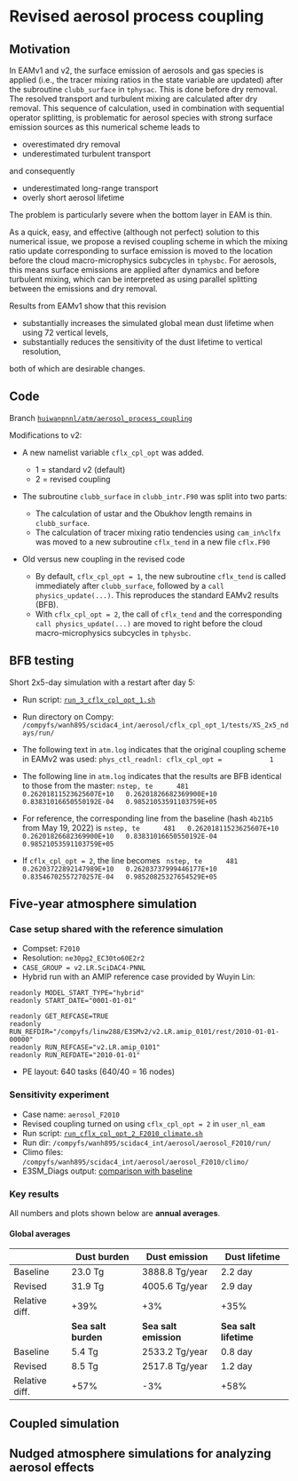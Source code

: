 # Revised aerosol process coupling

## Motivation

In EAMv1 and v2, the surface emission of aerosols and gas species is applied (i.e., the tracer mixing ratios in the state variable are updated) after the subroutine `clubb_surface` in `tphysac`. This is done before dry removal. The resolved transport and turbulent mixing are calculated after dry removal. This sequence of calculation, used in combination with sequential operator splitting, is problematic for aerosol species with strong surface emission sources as this numerical scheme leads to 

* overestimated dry removal
* underestimated turbulent transport

and consequently

* underestimated long-range transport
* overly short aerosol lifetime

The problem is particularly severe when the bottom layer in EAM is thin.

As a quick, easy, and effective (although not perfect) solution to this numerical issue, we propose a revised coupling scheme in which the mixing ratio update corresponding to surface emission is moved to the location before the cloud macro-microphysics subcycles in `tphysbc`. For aerosols, this means surface emissions are applied after dynamics and before turbulent mixing, which can be interpreted as using parallel splitting between the emissions and dry removal.

Results from EAMv1 show that this revision 

* substantially increases the simulated global mean dust lifetime when using 72 vertical levels,
* substantially reduces the sensitivity of the dust lifetime to vertical resolution,

both of which are desirable changes.


## Code

Branch [`huiwanpnnl/atm/aerosol_process_coupling`](https://github.com/E3SM-Project/E3SM/tree/huiwanpnnl/atm/aerosol_process_coupling)

Modifications to v2:

* A new namelist variable `cflx_cpl_opt` was added.
  * 1 = standard v2 (default)
  * 2 = revised coupling

* The subroutine `clubb_surface` in `clubb_intr.F90` was split into two parts:
  * The calculation of ustar and the Obukhov length remains in `clubb_surface`.
  * The calculation of tracer mixing ratio tendencies using `cam_in%clfx` was moved to a new subroutine `cflx_tend` in a new file `cflx.F90`

* Old versus new coupling in the revised code
  * By default, `cflx_cpl_opt = 1`, the new subroutine `cflx_tend` is called immediately after `clubb_surface`, followed by a `call physics_update(...)`. This reproduces the standard EAMv2 results (BFB).
  * With `cflx_cpl_opt = 2`, the call of `cflx_tend` and the corresponding `call physics_update(...)` are moved to right before the cloud macro-microphysics subcycles in `tphysbc`.

## BFB testing

Short 2x5-day simulation with a restart after day 5:

* Run script: [`run_3_cflx_cpl_opt_1.sh`](https://github.com/huiwanpnnl/scidac_integration/blob/main/scripts/aerosol_process_coupling/run_3_cflx_cpl_opt_1.sh)

* Run directory on Compy: `/compyfs/wanh895/scidac4_int/aerosol/cflx_cpl_opt_1/tests/XS_2x5_ndays/run/`

* The following text in `atm.log` indicates that the original coupling scheme in EAMv2 was used:
`phys_ctl_readnl: cflx_cpl_opt =            1`

* The following line in `atm.log` indicates that the results are BFB identical to those from the master:
`nstep, te      481   0.26201811523625607E+10   0.26201826682369900E+10   0.83831016650550192E-04   0.98521053591103759E+05`

* For reference, the corresponding line from the baseline (hash `4b21b5` from May 19, 2022) is 
`nstep, te      481   0.26201811523625607E+10   0.26201826682369900E+10   0.83831016650550192E-04   0.98521053591103759E+05`

* If `cflx_cpl_opt = 2`, the line becomes 
  ` nstep, te      481   0.26203722892147989E+10   0.26203737999446177E+10   0.83546702557270257E-04   0.98520825327654529E+05`

## Five-year atmosphere simulation

### Case setup shared with the reference simulation

* Compset: `F2010`
* Resolution: `ne30pg2_EC30to60E2r2`
* `CASE_GROUP = v2.LR.SciDAC4-PNNL`
* Hybrid run with an AMIP reference case provided by Wuyin Lin:

```
readonly MODEL_START_TYPE="hybrid"  
readonly START_DATE="0001-01-01"

readonly GET_REFCASE=TRUE
readonly RUN_REFDIR="/compyfs/linw288/E3SMv2/v2.LR.amip_0101/rest/2010-01-01-00000"
readonly RUN_REFCASE="v2.LR.amip_0101"
readonly RUN_REFDATE="2010-01-01"
```
 * PE layout: 640 tasks (640/40 = 16 nodes)

### Sensitivity experiment

* Case name: `aerosol_F2010` 
* Revised coupling turned on using `cflx_cpl_opt = 2` in `user_nl_eam`
* Run script: [`run_cflx_cpl_opt_2_F2010_climate.sh`](https://github.com/huiwanpnnl/scidac_integration/blob/main/scripts/aerosol_process_coupling/run_cflx_cpl_opt_2_F2010_climate.sh)
* Run dir: `/compyfs/wanh895/scidac4_int/aerosol/aerosol_F2010/run/`
* Climo files: `/compyfs/wanh895/scidac4_int/aerosol/aerosol_F2010/climo/`
* E3SM_Diags output: [comparison with baseline](https://compy-dtn.pnl.gov/wanh895/E3SM/v2.LR.SciDAC4-PNNL/aerosol_vs_baseline_4b21b5_F2010/e3sm_diags/180x360_aave/aerosol_vs_baseline_4b21b5_F2010_2010-2014/viewer/)

### Key results

All numbers and plots shown below are **annual averages**.

#### Global averages

|                | Dust burden | Dust emission  | Dust lifetime |
|----------------|-------------|----------------|---------------|
| Baseline       | 23.0 Tg     | 3888.8 Tg/year | 2.2 day |
| Revised        | 31.9 Tg     | 4005.6 Tg/year | 2.9 day |
| Relative diff. | +39%        | +3%            | +35%    |
|                | **Sea salt burden** | **Sea salt emission**  | **Sea salt lifetime** |
| Baseline       | 5.4 Tg          | 2533.2 Tg/year | 0.8 day |
| Revised        | 8.5 Tg          | 2517.8 Tg/year | 1.2 day |
| Relative diff. | +57%            | -3%            | +58%    |


## Coupled simulation

## Nudged atmosphere simulations for analyzing aerosol effects
